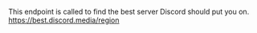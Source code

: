 This endpoint is called to find the best server Discord should put you on.
https://best.discord.media/region
